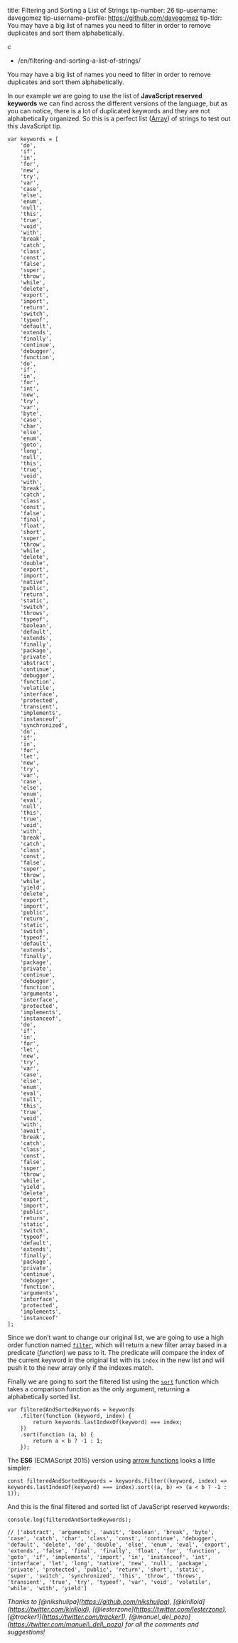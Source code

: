title: Filtering and Sorting a List of Strings tip-number: 26 tip-username: davegomez tip-username-profile: https://github.com/davegomez tip-tldr: You may have a big list of names you need to filter in order to remove duplicates and sort them alphabetically.

c

-   /en/filtering-and-sorting-a-list-of-strings/

You may have a big list of names you need to filter in order to remove duplicates and sort them alphabetically.

In our example we are going to use the list of **JavaScript reserved keywords** we can find across the different versions of the language, but as you can notice, there is a lot of duplicated keywords and they are not alphabetically organized. So this is a perfect list ([Array](https://developer.mozilla.org/en-US/docs/Web/JavaScript/Reference/Global_Objects/Array)) of strings to test out this JavaScript tip.

    var keywords = [
        'do',
        'if',
        'in',
        'for',
        'new',
        'try',
        'var',
        'case',
        'else',
        'enum',
        'null',
        'this',
        'true',
        'void',
        'with',
        'break',
        'catch',
        'class',
        'const',
        'false',
        'super',
        'throw',
        'while',
        'delete',
        'export',
        'import',
        'return',
        'switch',
        'typeof',
        'default',
        'extends',
        'finally',
        'continue',
        'debugger',
        'function',
        'do',
        'if',
        'in',
        'for',
        'int',
        'new',
        'try',
        'var',
        'byte',
        'case',
        'char',
        'else',
        'enum',
        'goto',
        'long',
        'null',
        'this',
        'true',
        'void',
        'with',
        'break',
        'catch',
        'class',
        'const',
        'false',
        'final',
        'float',
        'short',
        'super',
        'throw',
        'while',
        'delete',
        'double',
        'export',
        'import',
        'native',
        'public',
        'return',
        'static',
        'switch',
        'throws',
        'typeof',
        'boolean',
        'default',
        'extends',
        'finally',
        'package',
        'private',
        'abstract',
        'continue',
        'debugger',
        'function',
        'volatile',
        'interface',
        'protected',
        'transient',
        'implements',
        'instanceof',
        'synchronized',
        'do',
        'if',
        'in',
        'for',
        'let',
        'new',
        'try',
        'var',
        'case',
        'else',
        'enum',
        'eval',
        'null',
        'this',
        'true',
        'void',
        'with',
        'break',
        'catch',
        'class',
        'const',
        'false',
        'super',
        'throw',
        'while',
        'yield',
        'delete',
        'export',
        'import',
        'public',
        'return',
        'static',
        'switch',
        'typeof',
        'default',
        'extends',
        'finally',
        'package',
        'private',
        'continue',
        'debugger',
        'function',
        'arguments',
        'interface',
        'protected',
        'implements',
        'instanceof',
        'do',
        'if',
        'in',
        'for',
        'let',
        'new',
        'try',
        'var',
        'case',
        'else',
        'enum',
        'eval',
        'null',
        'this',
        'true',
        'void',
        'with',
        'await',
        'break',
        'catch',
        'class',
        'const',
        'false',
        'super',
        'throw',
        'while',
        'yield',
        'delete',
        'export',
        'import',
        'public',
        'return',
        'static',
        'switch',
        'typeof',
        'default',
        'extends',
        'finally',
        'package',
        'private',
        'continue',
        'debugger',
        'function',
        'arguments',
        'interface',
        'protected',
        'implements',
        'instanceof'
    ];

Since we don’t want to change our original list, we are going to use a high order function named [`filter`](https://developer.mozilla.org/en/docs/Web/JavaScript/Reference/Global_Objects/Array/filter), which will return a new filter array based in a predicate (*function*) we pass to it. The predicate will compare the index of the current keyword in the original list with its `index` in the new list and will push it to the new array only if the indexes match.

Finally we are going to sort the filtered list using the [`sort`](https://developer.mozilla.org/en-US/docs/Web/JavaScript/Reference/Global_Objects/Array/sort) function which takes a comparison function as the only argument, returning a alphabetically sorted list.

    var filteredAndSortedKeywords = keywords
        .filter(function (keyword, index) {
            return keywords.lastIndexOf(keyword) === index;
        })
        .sort(function (a, b) {
            return a < b ? -1 : 1;
        });

The **ES6** (ECMAScript 2015) version using [arrow functions](https://developer.mozilla.org/en/docs/Web/JavaScript/Reference/Functions/Arrow_functions) looks a little simpler:

    const filteredAndSortedKeywords = keywords.filter((keyword, index) => keywords.lastIndexOf(keyword) === index).sort((a, b) => (a < b ? -1 : 1));

And this is the final filtered and sorted list of JavaScript reserved keywords:

    console.log(filteredAndSortedKeywords);

    // ['abstract', 'arguments', 'await', 'boolean', 'break', 'byte', 'case', 'catch', 'char', 'class', 'const', 'continue', 'debugger', 'default', 'delete', 'do', 'double', 'else', 'enum', 'eval', 'export', 'extends', 'false', 'final', 'finally', 'float', 'for', 'function', 'goto', 'if', 'implements', 'import', 'in', 'instanceof', 'int', 'interface', 'let', 'long', 'native', 'new', 'null', 'package', 'private', 'protected', 'public', 'return', 'short', 'static', 'super', 'switch', 'synchronized', 'this', 'throw', 'throws', 'transient', 'true', 'try', 'typeof', 'var', 'void', 'volatile', 'while', 'with', 'yield']

*Thanks to <span class="citation" data-cites="nikshulipa">\[@nikshulipa\]</span>(https://github.com/nikshulipa), <span class="citation" data-cites="kirilloid">\[@kirilloid\]</span>(https://twitter.com/kirilloid), <span class="citation" data-cites="lesterzone">\[@lesterzone\]</span>(https://twitter.com/lesterzone), <span class="citation" data-cites="tracker1">\[@tracker1\]</span>(https://twitter.com/tracker1), <span class="citation" data-cites="manuel_del_pozo">\[@manuel\_del\_pozo\]</span>(https://twitter.com/manuel\_del\_pozo) for all the comments and suggestions!*
